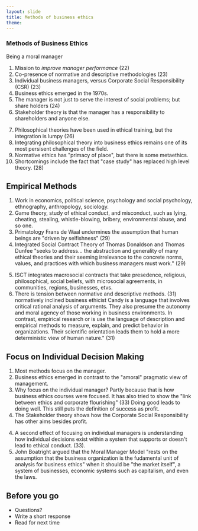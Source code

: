 ```yaml
---
layout: slide
title: Methods of business ethics
theme: 
---
```


<section data-background="url=">
<section data-markdown>

# Methods of Business Ethics

Being a moral manager


</section></section> <section data-markdown>

1. Mission to *improve manager performance* (22)
2. Co-presence of normative and descriptive methodologies (23)
3. Individual business managers, versus Corporate Social Responsibility (CSR) (23)
4. Business ethics emerged in the 1970s.
5. The manager is not just to serve the interest of social problems; but share holders (24)
6. Stakeholder theory is that the manager has a responsibility to shareholders and anyone else. 

</section> <section data-markdown>

7. Philosophical theories have been used in ethical training, but the integration is lumpy (26)
8. Integrating philosophical theory into business ethics remains one of its most persisent challenges of the field.
9. Normative ethics has "primacy of place", but there is some metaethics.
10. Shortcomings include the fact that "case study" has replaced high level theory. (28)

</section> <section data-markdown>

## Empirical Methods

1. Work in economics, political science, psychology and social psychology, ethnography, anthropology, sociology. 
2. Game theory, study of ethical conduct, and misconduct, such as lying, cheating, stealing, whistle-blowing, bribery, environmental abuse, and so one. 
3. Primatology Frans de Waal undermines the assumption that human beings are "driven by selfishness" (29)
4. Integrated Social Contract Theory of Thomas Donaldson and Thomas Dunfee "seeks to address... the abstraction and generality of many ethical theories and their seeming irrelevance to the concrete norms, values, and practices with which business managers must work." (29)

</section> <section data-markdown>

5. ISCT integrates macrosocial contracts that take presedence, religious, philosophical, social beliefs, with microsocial agreements, in communities, regions, businesses, etvs. 
6. There is tension between normative and descriptive methods. (31) normatively inclined business ethicist Candy is a language that involves critical rational analysis of arguments. They also presume the autonomy and moral agency of those working in business environments. In contrast, empirical research or is use the language of description and empirical methods to measure, explain, and predict behavior in organizations. Their scientific orientation leads them to hold a more deterministic view of human nature." (31)

</section> <section data-markdown>

## Focus on Individual Decision Making

1. Most methods focus on the manager. 
2. Business ethics emerged in contrast to the "amoral" pragmatic view of management.
3. Why focus on the individual manager? Partly because that is how business ethics courses were focused. It has also tried to show the "link between ethics and corporate flourishing" (33) Doing good leads to doing well. This still puts the definition of success as profit. 
4. The Stakeholder theory shows how the Corporate Social Responsibility has other aims besides profit. 

</section> <section data-markdown>

4. A second effect of focusing on individual managers is understanding how individual decisions exist within a system that supports or doesn't lead to ethical conduct. (33). 
5. John Boatright argued that the Moral Manager Model "rests on the assumption that the business organization is the fudamental unit of analysis for business ethics" when it should be "the market itself", a system of businesses, economic systems such as capitalism, and even the laws.

</section> <section data-markdown>

# Before you go

* Questions?
* Write a short response
* Read for next time
